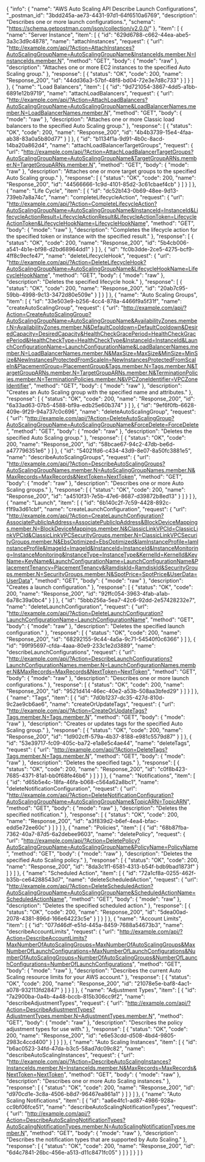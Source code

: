 {
  "info": {
    "name": "AWS Auto Scaling API Describe Launch Configurations",
    "_postman_id": "3bdd245a-ae73-4431-97d1-64f6510a6769",
    "description": "Describes one or more launch configurations.",
    "schema": "https://schema.getpostman.com/json/collection/v2.0.0/"
  },
  "item": [
    {
      "name": "Server Instance",
      "item": [
        {
          "id": "629d6788-c662-44ea-abe5-3a3c3d9c4878",
          "name": "attachInstances",
          "request": {
            "url": "http://example.com/api/?Action=AttachInstances?AutoScalingGroupName=AutoScalingGroupName&InstanceIds.member.N=InstanceIds.member.N",
            "method": "GET",
            "body": {
              "mode": "raw"
            },
            "description": "Attaches one or more EC2 instances to the specified Auto Scaling group."
          },
          "response": [
            {
              "status": "OK",
              "code": 200,
              "name": "Response_200",
              "id": "44dd36a3-57bf-48f8-bd04-72e3e7d8c733"
            }
          ]
        }
      ]
    },
    {
      "name": "Load Balancers",
      "item": [
        {
          "id": "9d721054-3867-4dd5-a1bb-6891e12b9719",
          "name": "attachLoadBalancers",
          "request": {
            "url": "http://example.com/api/?Action=AttachLoadBalancers?AutoScalingGroupName=AutoScalingGroupName&LoadBalancerNames.member.N=LoadBalancerNames.member.N",
            "method": "GET",
            "body": {
              "mode": "raw"
            },
            "description": "Attaches one or more Classic load balancers to the specified Auto Scaling group."
          },
          "response": [
            {
              "status": "OK",
              "code": 200,
              "name": "Response_200",
              "id": "4b4b3739-15e4-4faa-ab38-83a0a5b80d77"
            }
          ]
        },
        {
          "id": "b1134f1a-9d91-4b0c-8acd-14ba20a862d4",
          "name": "attachLoadBalancerTargetGroups",
          "request": {
            "url": "http://example.com/api/?Action=AttachLoadBalancerTargetGroups?AutoScalingGroupName=AutoScalingGroupName&TargetGroupARNs.member.N=TargetGroupARNs.member.N",
            "method": "GET",
            "body": {
              "mode": "raw"
            },
            "description": "Attaches one or more target groups to the specified Auto Scaling group."
          },
          "response": [
            {
              "status": "OK",
              "code": 200,
              "name": "Response_200",
              "id": "44566666-1c9d-4101-85d2-3c61cbaef4cb"
            }
          ]
        }
      ]
    },
    {
      "name": "Life Cycle",
      "item": [
        {
          "id": "dc52b143-0b69-48ee-9d13-739eb7a8a74c",
          "name": "completeLifecycleAction",
          "request": {
            "url": "http://example.com/api/?Action=CompleteLifecycleAction?AutoScalingGroupName=AutoScalingGroupName&InstanceId=InstanceId&LifecycleActionResult=LifecycleActionResult&LifecycleActionToken=LifecycleActionToken&LifecycleHookName=LifecycleHookName",
            "method": "GET",
            "body": {
              "mode": "raw"
            },
            "description": "Completes the lifecycle action for the specified token or instance with the specified result."
          },
          "response": [
            {
              "status": "OK",
              "code": 200,
              "name": "Response_200",
              "id": "5b4cb006-a541-4b1e-bf98-d2bd68964dd1"
            }
          ]
        },
        {
          "id": "fc0b3dde-2ce5-4275-bcf9-4ff8c9ecfe47",
          "name": "deleteLifecycleHook",
          "request": {
            "url": "http://example.com/api/?Action=DeleteLifecycleHook?AutoScalingGroupName=AutoScalingGroupName&LifecycleHookName=LifecycleHookName",
            "method": "GET",
            "body": {
              "mode": "raw"
            },
            "description": "Deletes the specified lifecycle hook."
          },
          "response": [
            {
              "status": "OK",
              "code": 200,
              "name": "Response_200",
              "id": "20ab7c95-59bb-4998-9c13-3472d80e509e"
            }
          ]
        }
      ]
    },
    {
      "name": "Auto Scaling Groups",
      "item": [
        {
          "id": "33e503e9-b256-4cc4-878a-4466f9a5f31f",
          "name": "createAutoScalingGroup",
          "request": {
            "url": "http://example.com/api/?Action=CreateAutoScalingGroup?AutoScalingGroupName=AutoScalingGroupName&AvailabilityZones.member.N=AvailabilityZones.member.N&DefaultCooldown=DefaultCooldown&DesiredCapacity=DesiredCapacity&HealthCheckGracePeriod=HealthCheckGracePeriod&HealthCheckType=HealthCheckType&InstanceId=InstanceId&LaunchConfigurationName=LaunchConfigurationName&LoadBalancerNames.member.N=LoadBalancerNames.member.N&MaxSize=MaxSize&MinSize=MinSize&NewInstancesProtectedFromScaleIn=NewInstancesProtectedFromScaleIn&PlacementGroup=PlacementGroup&Tags.member.N=Tags.member.N&TargetGroupARNs.member.N=TargetGroupARNs.member.N&TerminationPolicies.member.N=TerminationPolicies.member.N&VPCZoneIdentifier=VPCZoneIdentifier",
            "method": "GET",
            "body": {
              "mode": "raw"
            },
            "description": "Creates an Auto Scaling group with the specified name and attributes."
          },
          "response": [
            {
              "status": "OK",
              "code": 200,
              "name": "Response_200",
              "id": "6a33ad63-07b5-4588-bf9a-edb25e60b374"
            }
          ]
        },
        {
          "id": "9ef6f0fb-6628-409e-9f29-94a737c0c696",
          "name": "deleteAutoScalingGroup",
          "request": {
            "url": "http://example.com/api/?Action=DeleteAutoScalingGroup?AutoScalingGroupName=AutoScalingGroupName&ForceDelete=ForceDelete",
            "method": "GET",
            "body": {
              "mode": "raw"
            },
            "description": "Deletes the specified Auto Scaling group."
          },
          "response": [
            {
              "status": "OK",
              "code": 200,
              "name": "Response_200",
              "id": "58bcae67-94c2-47db-be6d-a477796351e6"
            }
          ]
        },
        {
          "id": "54021fd6-c434-43d9-8e07-8a50fc3881e5",
          "name": "describeAutoScalingGroups",
          "request": {
            "url": "http://example.com/api/?Action=DescribeAutoScalingGroups?AutoScalingGroupNames.member.N=AutoScalingGroupNames.member.N&MaxRecords=MaxRecords&NextToken=NextToken",
            "method": "GET",
            "body": {
              "mode": "raw"
            },
            "description": "Describes one or more Auto Scaling groups."
          },
          "response": [
            {
              "status": "OK",
              "code": 200,
              "name": "Response_200",
              "id": "a4510f31-7e5b-47e6-8687-d39872b8ed13"
            }
          ]
        }
      ]
    },
    {
      "name": "Launch",
      "item": [
        {
          "id": "6b140c2f-7c59-4428-892c-f1f9a3d61cbf",
          "name": "createLaunchConfiguration",
          "request": {
            "url": "http://example.com/api/?Action=CreateLaunchConfiguration?AssociatePublicIpAddress=AssociatePublicIpAddress&BlockDeviceMappings.member.N=BlockDeviceMappings.member.N&ClassicLinkVPCId=ClassicLinkVPCId&ClassicLinkVPCSecurityGroups.member.N=ClassicLinkVPCSecurityGroups.member.N&EbsOptimized=EbsOptimized&IamInstanceProfile=IamInstanceProfile&ImageId=ImageId&InstanceId=InstanceId&InstanceMonitoring=InstanceMonitoring&InstanceType=InstanceType&KernelId=KernelId&KeyName=KeyName&LaunchConfigurationName=LaunchConfigurationName&PlacementTenancy=PlacementTenancy&RamdiskId=RamdiskId&SecurityGroups.member.N=SecurityGroups.member.N&SpotPrice=SpotPrice&UserData=UserData",
            "method": "GET",
            "body": {
              "mode": "raw"
            },
            "description": "Creates a launch configuration."
          },
          "response": [
            {
              "status": "OK",
              "code": 200,
              "name": "Response_200",
              "id": "92ffc054-3963-4fab-a1ab-6a78c39a0bc4"
            }
          ]
        },
        {
          "id": "5bbb256a-5ea7-42c6-92dd-2e57428232e7",
          "name": "deleteLaunchConfiguration",
          "request": {
            "url": "http://example.com/api/?Action=DeleteLaunchConfiguration?LaunchConfigurationName=LaunchConfigurationName",
            "method": "GET",
            "body": {
              "mode": "raw"
            },
            "description": "Deletes the specified launch configuration."
          },
          "response": [
            {
              "status": "OK",
              "code": 200,
              "name": "Response_200",
              "id": "68292155-9c44-4a5a-9c71-54540f0c6366"
            }
          ]
        },
        {
          "id": "99f95697-cfda-4aaa-80e9-233c1e2d3889",
          "name": "describeLaunchConfigurations",
          "request": {
            "url": "http://example.com/api/?Action=DescribeLaunchConfigurations?LaunchConfigurationNames.member.N=LaunchConfigurationNames.member.N&MaxRecords=MaxRecords&NextToken=NextToken",
            "method": "GET",
            "body": {
              "mode": "raw"
            },
            "description": "Describes one or more launch configurations."
          },
          "response": [
            {
              "status": "OK",
              "code": 200,
              "name": "Response_200",
              "id": "9521d414-46ec-40e2-a53b-508aa3bfed29"
            }
          ]
        }
      ]
    },
    {
      "name": "Tags",
      "item": [
        {
          "id": "7d0b1237-dc35-427d-810d-9c2ae9cb6ae6",
          "name": "createOrUpdateTags",
          "request": {
            "url": "http://example.com/api/?Action=CreateOrUpdateTags?Tags.member.N=Tags.member.N",
            "method": "GET",
            "body": {
              "mode": "raw"
            },
            "description": "Creates or updates tags for the specified Auto Scaling group."
          },
          "response": [
            {
              "status": "OK",
              "code": 200,
              "name": "Response_200",
              "id": "1d902cff-579a-4b37-8188-e981c5579d87"
            }
          ]
        },
        {
          "id": "53e39717-fc09-405c-ba72-e1a8e5c4ae44",
          "name": "deleteTags",
          "request": {
            "url": "http://example.com/api/?Action=DeleteTags?Tags.member.N=Tags.member.N",
            "method": "GET",
            "body": {
              "mode": "raw"
            },
            "description": "Deletes the specified tags."
          },
          "response": [
            {
              "status": "OK",
              "code": 200,
              "name": "Response_200",
              "id": "c0f8b423-7685-4371-81a1-bb0f68fe46b6"
            }
          ]
        }
      ]
    },
    {
      "name": "Notifications",
      "item": [
        {
          "id": "d65b5e4c-18fa-46fa-b068-c564a62a8bc1",
          "name": "deleteNotificationConfiguration",
          "request": {
            "url": "http://example.com/api/?Action=DeleteNotificationConfiguration?AutoScalingGroupName=AutoScalingGroupName&TopicARN=TopicARN",
            "method": "GET",
            "body": {
              "mode": "raw"
            },
            "description": "Deletes the specified notification."
          },
          "response": [
            {
              "status": "OK",
              "code": 200,
              "name": "Response_200",
              "id": "a3f839d2-b6ef-4ea4-bfac-edd5e72ee60c"
            }
          ]
        }
      ]
    },
    {
      "name": "Policies",
      "item": [
        {
          "id": "68b87fba-7362-40a7-87d5-6a2debee9603",
          "name": "deletePolicy",
          "request": {
            "url": "http://example.com/api/?Action=DeletePolicy?AutoScalingGroupName=AutoScalingGroupName&PolicyName=PolicyName",
            "method": "GET",
            "body": {
              "mode": "raw"
            },
            "description": "Deletes the specified Auto Scaling policy."
          },
          "response": [
            {
              "status": "OK",
              "code": 200,
              "name": "Response_200",
              "id": "8da3c1f1-6581-4313-b54f-bdb9bad1873f"
            }
          ]
        }
      ]
    },
    {
      "name": "Scheduled Action",
      "item": [
        {
          "id": "72a1cf8a-0255-462f-b35b-ce64288543d7",
          "name": "deleteScheduledAction",
          "request": {
            "url": "http://example.com/api/?Action=DeleteScheduledAction?AutoScalingGroupName=AutoScalingGroupName&ScheduledActionName=ScheduledActionName",
            "method": "GET",
            "body": {
              "mode": "raw"
            },
            "description": "Deletes the specified scheduled action."
          },
          "response": [
            {
              "status": "OK",
              "code": 200,
              "name": "Response_200",
              "id": "5dea00ad-2078-4381-896d-166e64223c5e"
            }
          ]
        }
      ]
    },
    {
      "name": "Account Limits",
      "item": [
        {
          "id": "077d46df-e51d-445a-8459-7688a54673b3",
          "name": "describeAccountLimits",
          "request": {
            "url": "http://example.com/api/?Action=DescribeAccountLimits?MaxNumberOfAutoScalingGroups=MaxNumberOfAutoScalingGroups&MaxNumberOfLaunchConfigurations=MaxNumberOfLaunchConfigurations&NumberOfAutoScalingGroups=NumberOfAutoScalingGroups&NumberOfLaunchConfigurations=NumberOfLaunchConfigurations",
            "method": "GET",
            "body": {
              "mode": "raw"
            },
            "description": "Describes the current Auto Scaling resource limits for your AWS account."
          },
          "response": [
            {
              "status": "OK",
              "code": 200,
              "name": "Response_200",
              "id": "21078e5e-baf8-4ac1-a078-932113fd2847"
            }
          ]
        }
      ]
    },
    {
      "name": "Adjustment Types",
      "item": [
        {
          "id": "7a2900ba-0a4b-4a48-bccb-815b306cc9f2",
          "name": "describeAdjustmentTypes",
          "request": {
            "url": "http://example.com/api/?Action=DescribeAdjustmentTypes?AdjustmentTypes.member.N=AdjustmentTypes.member.N",
            "method": "GET",
            "body": {
              "mode": "raw"
            },
            "description": "Describes the policy adjustment types for use with."
          },
          "response": [
            {
              "status": "OK",
              "code": 200,
              "name": "Response_200",
              "id": "e6e53cdd-d508-4bd4-9805-2983c4ccd400"
            }
          ]
        }
      ]
    },
    {
      "name": "Auto Scaling Instances",
      "item": [
        {
          "id": "b6ac0523-34fd-47da-b3c5-58ad7dc09c82",
          "name": "describeAutoScalingInstances",
          "request": {
            "url": "http://example.com/api/?Action=DescribeAutoScalingInstances?InstanceIds.member.N=InstanceIds.member.N&MaxRecords=MaxRecords&NextToken=NextToken",
            "method": "GET",
            "body": {
              "mode": "raw"
            },
            "description": "Describes one or more Auto Scaling instances."
          },
          "response": [
            {
              "status": "OK",
              "code": 200,
              "name": "Response_200",
              "id": "d970cd1e-3c8a-4506-b8d7-96467ea861a1"
            }
          ]
        }
      ]
    },
    {
      "name": "Auto Scaling Notifications",
      "item": [
        {
          "id": "aa6e4fc1-ad87-4986-928a-cc9bf06fce51",
          "name": "describeAutoScalingNotificationTypes",
          "request": {
            "url": "http://example.com/api/?Action=DescribeAutoScalingNotificationTypes?AutoScalingNotificationTypes.member.N=AutoScalingNotificationTypes.member.N",
            "method": "GET",
            "body": {
              "mode": "raw"
            },
            "description": "Describes the notification types that are supported by Auto Scaling."
          },
          "response": [
            {
              "status": "OK",
              "code": 200,
              "name": "Response_200",
              "id": "6d4c7841-26bc-456e-a513-d11c8471fc05"
            }
          ]
        }
      ]
    }
  ]
}